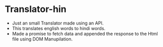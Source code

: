 # Translator-hin
- Just an small Translator made using an API.
- This translates english words to hindi words.
- Made a promise to fetch data and appended the response to the Html file using DOM Manupilation.
